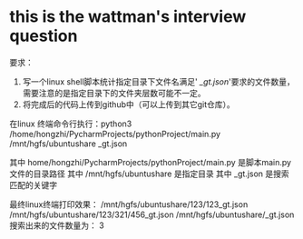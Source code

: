 # this is the wattman's interview question

要求：
1. 写一个linux shell脚本统计指定目录下文件名满足' *_gt.json*'要求的文件数量，需要注意的是指定目录下的文件夹层数可能不一定。
2. 将完成后的代码上传到github中（可以上传到其它git仓库）。

在linux 终端命令行执行：python3 /home/hongzhi/PycharmProjects/pythonProject/main.py /mnt/hgfs/ubuntushare _gt.json

其中   home/hongzhi/PycharmProjects/pythonProject/main.py     是脚本main.py文件的目录路径
其中   /mnt/hgfs/ubuntushare  是指定目录
其中  _gt.json  是搜索匹配的关键字


最终linux终端打印效果：
/mnt/hgfs/ubuntushare/123/123_gt.json
/mnt/hgfs/ubuntushare/123/321/456_gt.json
/mnt/hgfs/ubuntushare/_gt.json
搜索出来的文件数量为： 3

